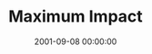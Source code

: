 ---
layout: series
series: "Maximum Impact"
permalink: "/maximum-impact/"
title: "Maximum Impact"
date: 2001-09-08 00:00:00
endDate: 1900-01-01 00:00:00
description: "Wherever you are in your life, God has a new level to which He want to take you. Join us as we ramp up for a life of maximum impact. "
src: "http://s3.amazonaws.com/crossroads-media/images/GenericCrnerSign.jpg"
---